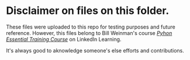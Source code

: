 # Disclaimer on files on this folder.
These files were uploaded to this repo for testing purposes and future reference. However, this files belong to Bill Weinman's course [*Pyhon Essential Training Course*](https://www.linkedin.com/learning/python-essential-training-2018/using-standard-modules?autoplay=true&u=56685617) on LinkedIn Learning.

It's always good to aknowledge someone's else efforts and contributions.
